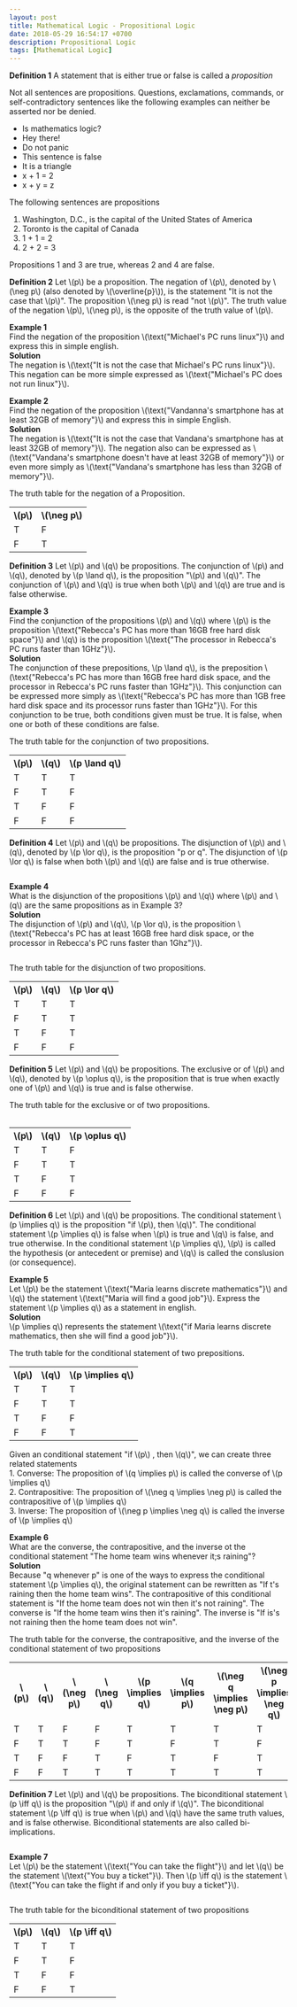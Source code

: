 ```yaml
---
layout: post
title: Mathematical Logic - Propositional Logic
date: 2018-05-29 16:54:17 +0700
description: Propositional Logic
tags: [Mathematical Logic]
---
```

**Definition 1** A statement that is either true or false is called a *proposition*

Not all sentences are propositions. Questions, exclamations, commands, or self-contradictory sentences like the following examples can neither be asserted nor be denied.

* Is mathematics logic?
* Hey there!
* Do not panic
* This sentence is false
* It is a triangle
* x + 1 = 2
* x + y = z

The following sentences are propositions

1. Washington, D.C., is the capital of the United States of America
2. Toronto is the capital of Canada
3. 1 + 1 = 2
4. 2 + 2 = 3

Propositions 1 and 3 are true, whereas 2 and 4 are false.

<p><b>Definition 2</b> Let \(p\) be a proposition. The negation of \(p\), denoted by \(\neg p\) (also denoted by \(\overline{p}\)), is the statement "It is not the case that \(p\)". The proposition \(\neg p\) is read "not \(p\)". The truth value of the negation \(p\), \(\neg p\), is the opposite of the truth value of \(p\).</p>

<p><b>Example 1</b><br>
Find the negation of the proposition \(\text{"Michael's PC runs linux"}\) and express this in simple english.
<br>
<b>Solution</b><br>
The negation is \(\text{"It is not the case that Michael's PC runs linux"}\). This negation can be more simple expressed as \(\text{"Michael's PC does not run linux"}\).</p>

<p><b>Example 2</b><br>
Find the negation of the proposition \(\text{"Vandanna's smartphone has at least 32GB of memory"}\) and express this in simple English.
<br>
<b>Solution</b><br>
The negation is \(\text{"It is not the case that Vandana's smartphone has at least 32GB of memory"}\). The negation also can be expressed as \(\text{"Vandana's smartphone doesn't have at least 32GB of memory"}\) or even more simply as \(\text{"Vandana's smartphone has less than 32GB of memory"}\).

The truth table for the negation of a Proposition.
<table class="table table-bordered">
<tr>
<th>\(p\)</th>
<th>\(\neg p\)</th>
</tr>
<tr>
<td>T</td>
<td>F</td>
</tr>
<tr>
<td>F</td>
<td>T</td>
</tr>
</table>

<p><b>Definition 3</b> Let \(p\) and \(q\) be propositions. The conjunction of \(p\) and \(q\), denoted by \(p \land q\), is the proposition "\(p\) and \(q\)". The conjunction of \(p\) and \(q\) is true when both \(p\) and \(q\) are true and is false otherwise.</p>

<p><b>Example 3</b><br>
Find the conjunction of the propositions \(p\) and \(q\) where \(p\) is the proposition \(\text{"Rebecca's PC has more than 16GB free hard disk space"}\) and \(q\) is the proposition \(\text{"The processor in Rebecca's PC runs faster than 1GHz"}\).<br>
<b>Solution</b><br>
The conjunction of these prepositions, \(p \land q\), is the preposition \(\text{"Rebecca's PC has more than 16GB free hard disk space, and the processor in Rebecca's PC runs faster than 1GHz"}\). This conjunction can be expressed more simply as \(\text{"Rebecca's PC has more than 1GB free hard disk space and its processor runs faster than 1GHz"}\). For this conjunction to be true, both conditions given must be true. It is false, when one or both of these conditions are false.</p>

The truth table for the conjunction of two propositions.
<table class="table table-bordered">
<tr>
<th>\(p\)</th>
<th>\(q\)</th>
<th>\(p \land q\)</th>
</tr>
<tr>
<td>T</td>
<td>T</td>
<td>T</td>
</tr>
<tr>
<td>F</td>
<td>T</td>
<td>F</td>
</tr>
<tr>
<td>T</td>
<td>F</td>
<td>F</td>
</tr>
<tr>
<td>F</td>
<td>F</td>
<td>F</td>
</tr>
</table>

<p><b>Definition 4</b> Let \(p\) and \(q\) be propositions. The disjunction of \(p\) and \(q\), denoted by \(p \lor q\), is the proposition "p or q". The disjunction of \(p \lor q\) is false when both \(p\) and \(q\) are false and is true otherwise.</p>

<div style="overflow:auto;">
<p><b>Example 4</b><br>
What is the disjunction of the propositions \(p\) and \(q\) where \(p\) and \(q\) are the same propositions as in Example 3?
<br>
<b>Solution</b><br>
The disjunction of \(p\) and \(q\), \(p \lor q\), is the proposition \(\text{"Rebecca's PC has at least 16GB free hard disk space, or the processor in Rebecca's PC runs faster than 1Ghz"}\).</p>
</div>

The truth table for the disjunction of two propositions.
<table class="table table-bordered">
<tr>
<th>\(p\)</th>
<th>\(q\)</th>
<th>\(p \lor q\)</th>
</tr>
<tr>
<td>T</td>
<td>T</td>
<td>T</td>
</tr>
<tr>
<td>F</td>
<td>T</td>
<td>T</td>
</tr>
<tr>
<td>T</td>
<td>F</td>
<td>T</td>
</tr>
<tr>
<td>F</td>
<td>F</td>
<td>F</td>
</tr>
<table>

<p><b>Definition 5</b> Let \(p\) and \(q\) be propositions. The exclusive or of \(p\) and \(q\), denoted by \(p \oplus q\), is the proposition that is true when exactly one of \(p\) and \(q\) is true and is false otherwise.</p>

The truth table for the exclusive or of two propositions.
<table class="table table-bordered">
<tr>
<th>\(p\)</th>
<th>\(q\)</th>
<th>\(p \oplus q\)</th>
</tr>
<tr>
<td>T</td>
<td>T</td>
<td>F</td>
</tr>
<tr>
<td>F</td>
<td>T</td>
<td>T</td>
</tr>
<tr>
<td>T</td>
<td>F</td>
<td>T</td>
</tr>
<tr>
<td>F</td>
<td>F</td>
<td>F</td>
</tr>
</table>

<p><b>Definition 6</b> Let \(p\) and \(q\) be propositions. The conditional statement \(p \implies q\) is the proposition "if \(p\), then \(q\)". The conditional statement \(p \implies q\) is false when \(p\) is true and \(q\) is false, and true otherwise. In the conditional statement \(p \implies q\), \(p\) is called the hypothesis (or antecedent or premise) and \(q\) is called the conslusion (or consequence).</p>

<p><b>Example 5</b> <br>
Let \(p\) be the statement \(\text{"Maria learns discrete mathematics"}\) and \(q\) the statement \(\text{"Maria will find a good job"}\). Express the statement \(p \implies q\) as a statement in english.
<br>
<b>Solution</b> <br>
\(p \implies q\) represents the statement \(\text{"if Maria learns discrete mathematics, then she will find a good
job"}\).</p>

The truth table for the conditional statement of two prepositions.
<table class="table table-bordered">
<tr>
<th>\(p\)</th>
<th>\(q\)</th>
<th>\(p \implies q\)</th>
</tr>
<tr>
<td>T</td>
<td>T</td>
<td>T</td>
</tr>
<tr>
<td>F</td>
<td>T</td>
<td>T</td>
</tr>
<tr>
<td>T</td>
<td>F</td>
<td>F</td>
</tr>
<tr>
<td>F</td>
<td>F</td>
<td>T</td>
</tr>
</table>

<p>Given an conditional statement "if \(p\) , then \(q\)", we can create three related statements<br>
1. Converse: The proposition of \(q \implies p\) is called the converse of \(p \implies q\)<br>
2. Contrapositive: The proposition of \(\neg q \implies \neg p\) is called the contrapositive of \(p \implies q\)<br>
3. Inverse: The proposition of \(\neg p \implies \neg q\) is called the inverse of \(p \implies q\)</p>

<p><b>Example 6</b> <br>
What are the converse, the contrapositive, and the inverse ot the conditional statement "The home team wins whenever it;s raining"?
<br>
<b>Solution</b> <br>
Because "q whenever p" is one of the ways to express the conditional statement \(p \implies q\), the original statement can be rewritten as "If t's raining then the home team wins". The contrapositive of this conditional statement is "If the home team does not win then it's not raining". The converse is "If the home team wins then it's raining". The inverse is "If is's not raining then the home team does not win".</p>

The truth table for the converse, the contrapositive, and the inverse of the conditional statement of two propositions
<table class="table table-bordered">
<tr>
<th>\(p\)</th>
<th>\(q\)</th>
<th>\(\neg p\)</th>
<th>\(\neg q\)</th>
<th>\(p \implies q\)</th>
<th>\(q \implies p\)</th>
<th>\(\neg q \implies \neg p\)</th>
<th>\(\neg p \implies \neg q\)</th>
</tr>
<tr>
<td>T</td>
<td>T</td>
<td>F</td>
<td>F</td>
<td>T</td>
<td>T</td>
<td>T</td>
<td>T</td>
</tr>
<tr>
<td>F</td>
<td>T</td>
<td>T</td>
<td>F</td>
<td>T</td>
<td>F</td>
<td>T</td>
<td>F</td>
</tr>
<tr>
<td>T</td>
<td>F</td>
<td>F</td>
<td>T</td>
<td>F</td>
<td>T</td>
<td>F</td>
<td>T</td>
</tr>
<tr>
<td>F</td>
<td>F</td>
<td>T</td>
<td>T</td>
<td>T</td>
<td>T</td>
<td>T</td>
<td>T</td>
</tr>
</table>

<p><b>Definition 7</b> Let \(p\) and \(q\) be propositions. The biconditional statement \(p \iff q\) is the proposition "\(p\) if and only if \(q\)". The biconditional statement \(p \iff q\) is true when \(p\) and \(q\) have the same truth values, and is false otherwise. Biconditional statements are also called bi-implications.</p>

<div style="overflow:auto;">
<p><b>Example 7</b> <br>
Let \(p\) be the statement \(\text{"You can take the flight"}\) and let \(q\) be the statement \(\text{"You buy a ticket"}\). Then \(p \iff q\) is the statement \(\text{"You can take the flight if and only if you buy a ticket"}\).</p>
</div>

The truth table for the biconditional statement of two propositions
<table class="table table-bordered">
<tr>
<th>\(p\)</th>
<th>\(q\)</th>
<th>\(p \iff q\)</th>
</tr>
<tr>
<td>T</td>
<td>T</td>
<td>T</td>
</tr>
<tr>
<td>F</td>
<td>T</td>
<td>F</td>
</tr>
<tr>
<td>T</td>
<td>F</td>
<td>F</td>
</tr>
<tr>
<td>F</td>
<td>F</td>
<td>T</td>
</tr>
</table>
